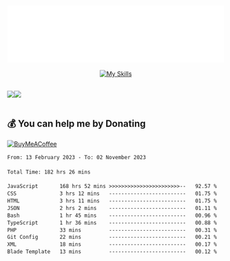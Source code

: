 <div align="center">
  
![readmebox](https://github.com/Taufik-H/Taufik-H/blob/main/readmebox%20(2).svg)

[![My Skills](https://skillicons.dev/icons?i=js,html,css,react,tailwindcss,bootstrap,figma)](https://skillicons.dev)
</div>
<br/>
<div align="center">
  <div style="display: flex; align-items:center;" >
    <img src="https://github-contribution-stats.vercel.app/api/?username=Taufik-H" />
    <img src="https://github-readme-streak-stats.herokuapp.com/?user=Taufik-H&theme=default&hide_border=false" />
  </div>
</div>

<br/>



  ## 💰 You can help me by Donating
  [![BuyMeACoffee](https://img.shields.io/badge/Buy%20Me%20a%20Coffee-ffdd00?style=for-the-badge&logo=buy-me-a-coffee&logoColor=black)](https://buymeacoffee.com/opik) 

<!--START_SECTION:waka-->

```txt
From: 13 February 2023 - To: 02 November 2023

Total Time: 182 hrs 26 mins

JavaScript       168 hrs 52 mins >>>>>>>>>>>>>>>>>>>>>>>--   92.57 %
CSS              3 hrs 12 mins   -------------------------   01.75 %
HTML             3 hrs 11 mins   -------------------------   01.75 %
JSON             2 hrs 2 mins    -------------------------   01.11 %
Bash             1 hr 45 mins    -------------------------   00.96 %
TypeScript       1 hr 36 mins    -------------------------   00.88 %
PHP              33 mins         -------------------------   00.31 %
Git Config       22 mins         -------------------------   00.21 %
XML              18 mins         -------------------------   00.17 %
Blade Template   13 mins         -------------------------   00.12 %
```

<!--END_SECTION:waka-->

